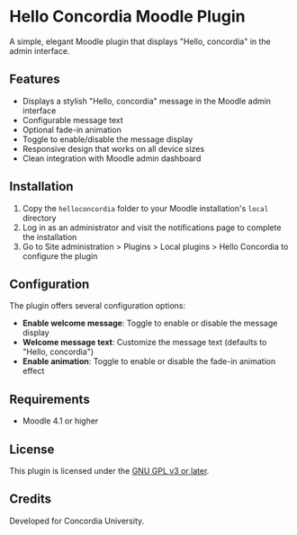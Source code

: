 # Hello Concordia Moodle Plugin

A simple, elegant Moodle plugin that displays "Hello, concordia" in the admin interface.

## Features

- Displays a stylish "Hello, concordia" message in the Moodle admin interface
- Configurable message text
- Optional fade-in animation
- Toggle to enable/disable the message display
- Responsive design that works on all device sizes
- Clean integration with Moodle admin dashboard

## Installation

1. Copy the `helloconcordia` folder to your Moodle installation's `local` directory
2. Log in as an administrator and visit the notifications page to complete the installation
3. Go to Site administration > Plugins > Local plugins > Hello Concordia to configure the plugin

## Configuration

The plugin offers several configuration options:

- **Enable welcome message**: Toggle to enable or disable the message display
- **Welcome message text**: Customize the message text (defaults to "Hello, concordia")
- **Enable animation**: Toggle to enable or disable the fade-in animation effect

## Requirements

- Moodle 4.1 or higher

## License

This plugin is licensed under the [GNU GPL v3 or later](http://www.gnu.org/copyleft/gpl.html).

## Credits

Developed for Concordia University.